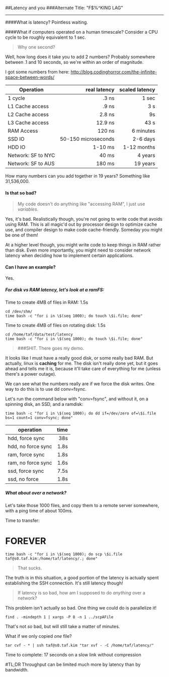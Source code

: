##Latency and you
###Alternate Title: "F$%^KING LAG"
____

####What is latency?
Pointless waiting.  

####What if computers operated on a human timescale?
Consider a CPU cycle to be roughly equivalent to 1 sec.

>Why one second?

Well, how long does it take you to add 2 numbers?  Probably somewhere between .1 and 10 seconds, so we're within an order of magnitude.

I got some numbers from here: http://blog.codinghorror.com/the-infinite-space-between-words/


| Operation | real latency | scaled latency |
| -------------- | ---------------:|-----------------:|
| 1 cycle | .3 ns | 1 sec |
| L1 Cache access | .9 ns | 3 s |
| L2 Cache access | 2.8 ns | 9s |
| L3 Cache access | 12.9 ns | 43 s|
| RAM Access | 120 ns | 6 minutes|  
| SSD IO | 50-150 microseconds | 2-6 days |
| HDD IO | 1-10 ms | 1-12 months |
| Network: SF to NYC | 40 ms | 4 years |
| Network: SF to AUS | 180 ms | 19 years |

How many numbers can you add together in 19 years?  Something like 31,536,000.

#### Is that so bad?
>My code doesn't do anything like "accessing RAM", I just use *variables*.

Yes, it's bad.  Realistically though, you're not going to write code that avoids using RAM.  This is all magic'd out by processor design to optimize cache use, and compiler design to make code cache-friendly.  Someday you might be one of them!

At a higher level though, you might write code to keep things in RAM rather than disk.  Even more importantly, you might need to consider network latency when deciding how to implement certain applications.

#### Can I have an example?
Yes.

##### For disk vs RAM latency, let's look at a ramFS:
Time to create 4MB of files in RAM: 1.5s

    cd /dev/shm/
    time bash -c "for i in \$(seq 1000); do touch \$i.file; done"

Time to create 4MB of files on rotating disk: 1.5s

    cd /home/taf/data/test/latency
    time bash -c "for i in \$(seq 1000); do touch \$i.file; done"



>###SHIT.  There goes my demo.

It looks like I must have a really good disk, or some really bad RAM.  But actually, linux is **caching** for me.  The disk isn't really done yet, but it goes ahead and tells me it is, because it'll take care of everything for me (unless there's a power outage).

We can see what the numbers really are if we force the disk writes.  One way to do this is to use dd conv=fsync.

Let's run the command below with "conv=fsync", and without it,
on a spinning disk, an SSD, and a ramdisk:

    time bash -c "for i in \$(seq 1000); do dd if=/dev/zero of=\$i.file bs=1 count=1 conv=fsync; done"

|operation | time |
|-------------------|-------:|
| hdd, force sync | 38s |
|hdd, no force sync | 1.8s |
| ram, force sync | 1.8s |
| ram, no force sync | 1.6s |
| ssd, force sync | 7.5s |
| ssd, no force | 1.8s |

##### What about over a network?

Let's take those 1000 files, and copy them to a remote server somewhere, with a ping time of about 100ms.

Time to transfer:
# FOREVER


    time bash -c "for i in \$(seq 1000); do scp \$i.file taf@s0.taf.kim:/home/taf/latency/.; done"

>That sucks.

The truth is in this situation, a good portion of the latency is actually spent establishing the SSH connection.  It's still latency though!

>If latency is so bad, how am I supposed to do *anything* over a network?

This problem isn't actually so bad.  One thing we could do is parallelize it!

    find . -mindepth 1 | xargs -P 8 -n 1 ../scpAFile

That's not *so* bad, but will still take a matter of minutes.

What if we only copied *one* file?

    tar cvf - * | ssh taf@s0.taf.kim "tar xvf - -C /home/taf/latency/"

Time to complete: 17 seconds on a slow link without compression

#TL;DR
Throughput can be limited much more by latency than by bandwidth.
